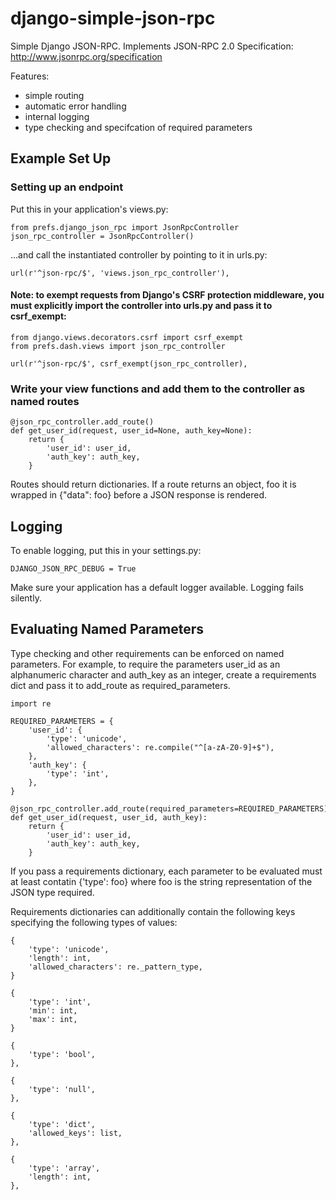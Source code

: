 django-simple-json-rpc
======================

Simple Django JSON-RPC.  Implements JSON-RPC 2.0 Specification:
http://www.jsonrpc.org/specification

Features:
- simple routing
- automatic error handling
- internal logging
- type checking and specifcation of required parameters

## Example Set Up

### Setting up an endpoint

Put this in your application's views.py:


	from prefs.django_json_rpc import JsonRpcController
	json_rpc_controller = JsonRpcController()


...and call the instantiated controller by pointing to it in urls.py:


	url(r'^json-rpc/$', 'views.json_rpc_controller'),

#### Note: to exempt requests from Django's CSRF protection middleware, you must explicitly import the controller into urls.py and pass it to csrf_exempt:

	from django.views.decorators.csrf import csrf_exempt
	from prefs.dash.views import json_rpc_controller

	url(r'^json-rpc/$', csrf_exempt(json_rpc_controller),


### Write your view functions and add them to the controller as named routes


	@json_rpc_controller.add_route()
	def get_user_id(request, user_id=None, auth_key=None):
		return {
			'user_id': user_id,
			'auth_key': auth_key,
		}

Routes should return dictionaries. If a route returns an object, foo it is wrapped in {"data": foo} before a JSON response is rendered.


## Logging

To enable logging, put this in your settings.py:

	DJANGO_JSON_RPC_DEBUG = True

Make sure your application has a default logger available.  Logging fails silently.

## Evaluating Named Parameters

Type checking and other requirements can be enforced on named parameters.  For example, to require the parameters user_id as an alphanumeric character and auth_key as an integer, create a requirements dict and pass it to add_route as required_parameters.

	import re

	REQUIRED_PARAMETERS = {
		'user_id': {
			'type': 'unicode',
			'allowed_characters': re.compile("^[a-zA-Z0-9]+$"),
		},
		'auth_key': {
			'type': 'int',
		},
	}

	@json_rpc_controller.add_route(required_parameters=REQUIRED_PARAMETERS)
	def get_user_id(request, user_id, auth_key):
		return {
			'user_id': user_id,
			'auth_key': auth_key,
		}

If you pass a requirements dictionary, each parameter to be evaluated must at least contatin {'type': foo} where foo is the string representation of the JSON type required.

Requirements dictionaries can additionally contain the following keys specifying the following types of values:

	{
		'type': 'unicode',
		'length': int,
		'allowed_characters': re._pattern_type,
	}

	{
		'type': 'int',
		'min': int,
		'max': int,
	}

	{
		'type': 'bool',
	},

	{
		'type': 'null',
	},

	{
		'type': 'dict',
		'allowed_keys': list,
	},

	{
		'type': 'array',
		'length': int,
	},


